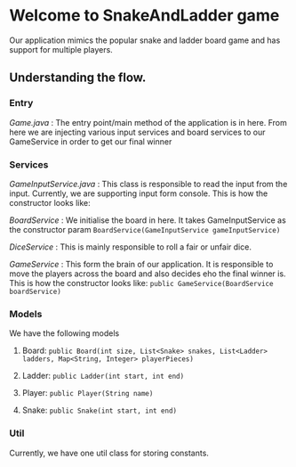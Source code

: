 # Welcome to SnakeAndLadder game

Our application mimics the popular snake and ladder board game and has support for multiple players.

## Understanding the flow.

### Entry

_Game.java_ :
The entry point/main method of the application is in here. 
From here we are injecting various input services and board services to our GameService in order to  get our final winner

### Services

_GameInputService.java_ :
This class is responsible to read the input from the input. Currently, we are supporting input form console.
This is how the constructor looks like:
 

_BoardService_ :
We initialise the board in here. It takes GameInputService as the constructor param
``
        BoardService(GameInputService gameInputService)
``

_DiceService_ :
This is mainly responsible to roll a fair or unfair dice.

_GameService_ :
This form the  brain of our application. It is responsible to move the players across the board and also decides eho the final winner is.
This is how the constructor looks like:
``
public GameService(BoardService boardService)
``

### Models

We have the following models

1. Board: 
``
public Board(int size, List<Snake> snakes, List<Ladder> ladders, Map<String, Integer> playerPieces)
``

1. Ladder:
``
public Ladder(int start, int end) 
``

1. Player:
``
 public Player(String name)
``

1. Snake:
``
    public Snake(int start, int end)
``


### Util

Currently, we have one util class for storing constants.